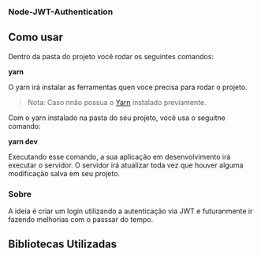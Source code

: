 ### Node-JWT-Authentication


## Como usar
Dentro da pasta do projeto você rodar os seguintes comandos:

**yarn**

O yarn irá instalar as ferramentas quen voce precisa para rodar o projeto.

> Nota: Caso nnão possua o [Yarn](https://classic.yarnpkg.com/lang/en/) instalado previamente.

Com o yarn instalado na pasta do seu projeto, você usa o seguitne comando:

**yarn dev**

Executando esse comando, a sua aplicação em desenvolvimento irá executar o servidor. O servidor irá atualizar toda vez que houver alguma modificação salva em seu projeto.


### Sobre
A ideia é criar um login utilizando a autenticação via JWT e futuranmente ir fazendo melhorias com o passsar do tempo.

## Bibliotecas Utilizadas





